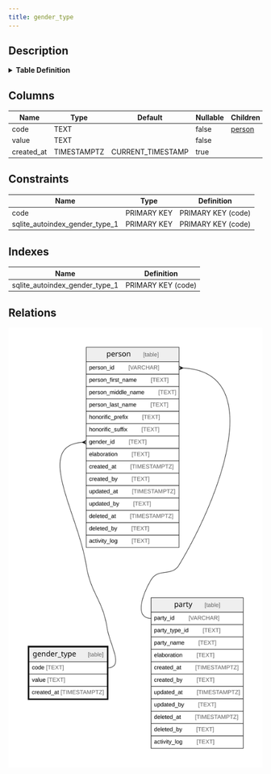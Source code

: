 ```yaml
---
title: gender_type
---
```


## Description

<details>
<summary><strong>Table Definition</strong></summary>

```sql
CREATE TABLE "gender_type" (
    "code" TEXT PRIMARY KEY NOT NULL,
    "value" TEXT NOT NULL,
    "created_at" TIMESTAMPTZ DEFAULT CURRENT_TIMESTAMP
)
```

</details>

## Columns

| Name       | Type        | Default           | Nullable | Children                                                      | Comment |
| ---------- | ----------- | ----------------- | -------- | ------------------------------------------------------------- | ------- |
| code       | TEXT        |                   | false    | [person](/docs/standard-library/rssd-schema/person) |         |
| value      | TEXT        |                   | false    |                                                               |         |
| created_at | TIMESTAMPTZ | CURRENT_TIMESTAMP | true     |                                                               |         |

## Constraints

| Name                           | Type        | Definition         |
| ------------------------------ | ----------- | ------------------ |
| code                           | PRIMARY KEY | PRIMARY KEY (code) |
| sqlite_autoindex_gender_type_1 | PRIMARY KEY | PRIMARY KEY (code) |

## Indexes

| Name                           | Definition         |
| ------------------------------ | ------------------ |
| sqlite_autoindex_gender_type_1 | PRIMARY KEY (code) |

## Relations

![er](../../../../../../assets/images/content/docs/standard-library/rssd-schema/gender_type.svg)
